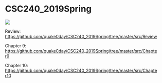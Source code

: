 # CSC240_2019Spring
![](https://static.digit.in/default/898e58a0a699ae79913ba1a754239b3c95365d2d.jpeg)

Review: https://github.com/quake0day/CSC240_2019Spring/tree/master/src/Review

Chapter 9: https://github.com/quake0day/CSC240_2019Spring/tree/master/src/Chapter9

Chapter 10: https://github.com/quake0day/CSC240_2019Spring/tree/master/src/Chapter10
